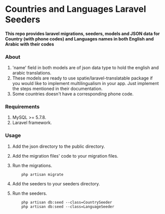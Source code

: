 Countries and Languages Laravel Seeders
=======================================

#### This repo provides laravel migrations, seeders, models and JSON data for Country (with phone codes) and Languages names in both English and Arabic with their codes

### About

1. 'name' field in both models are of json data type to hold the english and arabic translations.
2. These models are ready to use spatie/laravel-translatable package if you would like to implement multilingualism in your app. Just implement the steps mentioned in their documentation.
3. Some countries doesn't have a corresponding phone code.

### Requirements

1. MySQL >= 5.7.8.
2. Laravel framework.

### Usage

1. Add the json directory to the public directory.
2. Add the migration files' code to your migration files.
3. Run the migrations.

    ```
        php artisan migrate
    ```
4. Add the seeders to your seeders directory.
5. Run the seeders.

    ```
        php artisan db:seed --class=CountrySeeder
        php artisan db:seed --class=LanguageSeeder
    ```